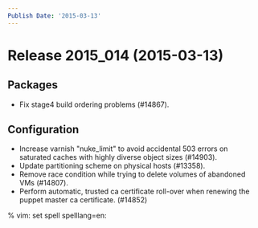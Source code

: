 ```yaml
---
Publish Date: '2015-03-13'
---
```


# Release 2015_014 (2015-03-13)

## Packages

- Fix stage4 build ordering problems (#14867).

## Configuration

- Increase varnish "nuke_limit" to avoid accidental 503 errors on saturated
  caches with highly diverse object sizes (#14903).
- Update partitioning scheme on physical hosts (#13358).
- Remove race condition while trying to delete volumes of abandoned VMs
  (#14807).
- Perform automatic, trusted ca certificate roll-over when renewing the puppet
  master ca certificate. (#14852)

% vim: set spell spelllang=en:

